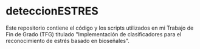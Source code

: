 # deteccionESTRES
Este repositorio contiene el código y los scripts utilizados en mi Trabajo de Fin de Grado (TFG) titulado "Implementación de clasificadores para el reconocimiento de estrés basado en bioseñales".
